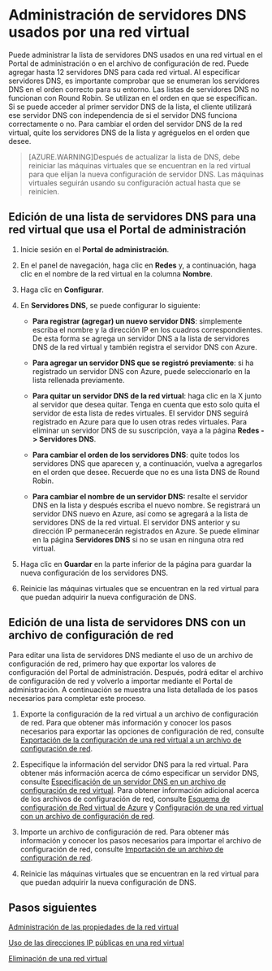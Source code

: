 <properties 
   pageTitle="Administración de servidores DNS usados por una red virtual"
   description="Obtenga información sobre cómo agregar y quitar servidores DNS en una red virtual"
   services="virtual-network"
   documentationCenter="na"
   authors="telmosampaio"
   manager="carolz"
   editor="tysonn" />
<tags 
   ms.service="virtual-network"
   ms.devlang="na"
   ms.topic="article"
   ms.tgt_pltfrm="na"
   ms.workload="infrastructure-services"
   ms.date="06/08/2015"
   ms.author="telmos" />

# Administración de servidores DNS usados por una red virtual

Puede administrar la lista de servidores DNS usados en una red virtual en el Portal de administración o en el archivo de configuración de red. Puede agregar hasta 12 servidores DNS para cada red virtual. Al especificar servidores DNS, es importante comprobar que se enumeran los servidores DNS en el orden correcto para su entorno. Las listas de servidores DNS no funcionan con Round Robin. Se utilizan en el orden en que se especifican. Si se puede acceder al primer servidor DNS de la lista, el cliente utilizará ese servidor DNS con independencia de si el servidor DNS funciona correctamente o no. Para cambiar el orden del servidor DNS de la red virtual, quite los servidores DNS de la lista y agréguelos en el orden que desee.

>[AZURE.WARNING]Después de actualizar la lista de DNS, debe reiniciar las máquinas virtuales que se encuentran en la red virtual para que elijan la nueva configuración de servidor DNS. Las máquinas virtuales seguirán usando su configuración actual hasta que se reinicien.

## Edición de una lista de servidores DNS para una red virtual que usa el Portal de administración

1. Inicie sesión en el **Portal de administración**.

1. En el panel de navegación, haga clic en **Redes** y, a continuación, haga clic en el nombre de la red virtual en la columna **Nombre**.

1. Haga clic en **Configurar**.

1. En **Servidores DNS**, se puede configurar lo siguiente:

	- **Para registrar (agregar) un nuevo servidor DNS**: simplemente escriba el nombre y la dirección IP en los cuadros correspondientes. De esta forma se agrega un servidor DNS a la lista de servidores DNS de la red virtual y también registra el servidor DNS con Azure.

	- **Para agregar un servidor DNS que se registró previamente**: si ha registrado un servidor DNS con Azure, puede seleccionarlo en la lista rellenada previamente.

	- **Para quitar un servidor DNS de la red virtual**: haga clic en la X junto al servidor que desea quitar. Tenga en cuenta que esto solo quita el servidor de esta lista de redes virtuales. El servidor DNS seguirá registrado en Azure para que lo usen otras redes virtuales. Para eliminar un servidor DNS de su suscripción, vaya a la página **Redes -> Servidores DNS**.

	- **Para cambiar el orden de los servidores DNS**: quite todos los servidores DNS que aparecen y, a continuación, vuelva a agregarlos en el orden que desee. Recuerde que no es una lista DNS de Round Robin.

	- **Para cambiar el nombre de un servidor DNS:** resalte el servidor DNS en la lista y después escriba el nuevo nombre. Se registrará un servidor DNS nuevo en Azure, así como se agregará a la lista de servidores DNS de la red virtual. El servidor DNS anterior y su dirección IP permanecerán registrados en Azure. Se puede eliminar en la página **Servidores DNS** si no se usan en ninguna otra red virtual.

1. Haga clic en **Guardar** en la parte inferior de la página para guardar la nueva configuración de los servidores DNS.

1. Reinicie las máquinas virtuales que se encuentran en la red virtual para que puedan adquirir la nueva configuración de DNS.

## Edición de una lista de servidores DNS con un archivo de configuración de red

Para editar una lista de servidores DNS mediante el uso de un archivo de configuración de red, primero hay que exportar los valores de configuración del Portal de administración. Después, podrá editar el archivo de configuración de red y volverlo a importar mediante el Portal de administración. A continuación se muestra una lista detallada de los pasos necesarios para completar este proceso.

1. Exporte la configuración de la red virtual a un archivo de configuración de red. Para que obtener más información y conocer los pasos necesarios para exportar las opciones de configuración de red, consulte [Exportación de la configuración de una red virtual a un archivo de configuración de red](https://msdn.microsoft.com/library/azure/dn133804.aspx).

1. Especifique la información del servidor DNS para la red virtual. Para obtener más información acerca de cómo especificar un servidor DNS, consulte [Especificación de un servidor DNS en un archivo de configuración de red virtual](https://msdn.microsoft.com/library/windowsazure/jj156098.aspx). Para obtener información adicional acerca de los archivos de configuración de red, consulte [Esquema de configuración de Red virtual de Azure](https://msdn.microsoft.com/library/azure/jj157100.aspx) y [Configuración de una red virtual con un archivo de configuración de red](https://msdn.microsoft.com/library/azure/jj156097.aspx).

1. Importe un archivo de configuración de red. Para obtener más información y conocer los pasos necesarios para importar el archivo de configuración de red, consulte [Importación de un archivo de configuración de red](https://msdn.microsoft.com/library/azure/jj156213.aspx).

1. Reinicie las máquinas virtuales que se encuentran en la red virtual para que puedan adquirir la nueva configuración de DNS.

## Pasos siguientes

[Administración de las propiedades de la red virtual](../virtual-networks-settings)

[Uso de las direcciones IP públicas en una red virtual](../virtual-networks-public-ip-within-vnet)

[Eliminación de una red virtual](../virtual-networks-delete-vnet)

<!---HONumber=August15_HO6-->